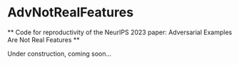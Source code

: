 # AdvNotRealFeatures
** Code for reproductivity of the NeurIPS 2023 paper: Adversarial Examples Are Not Real Features **

Under construction, coming soon...
